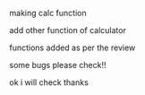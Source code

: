 making calc function 

add other function of calculator

functions added as per the review

some bugs please check!!

ok i will check thanks
